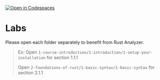 [![Open in Codespaces](https://classroom.github.com/assets/launch-codespace-2972f46106e565e64193e422d61a12cf1da4916b45550586e14ef0a7c637dd04.svg)](https://classroom.github.com/open-in-codespaces?assignment_repo_id=16395667)
# Labs

Please open each folder separately to benefit from Rust Analyzer.

> Ex: Open `1-course-introduction/1-introduction/1-setup-your-installation` for section 1.1.1
>
> Open `2-foundations-of-rust/1-basic-syntax/1-basic-syntax` for section 2.1.1
